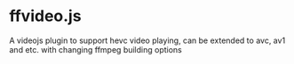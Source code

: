 # ffvideo.js
A videojs plugin to support hevc video playing, can be extended to avc, av1 and etc. with changing ffmpeg building options
